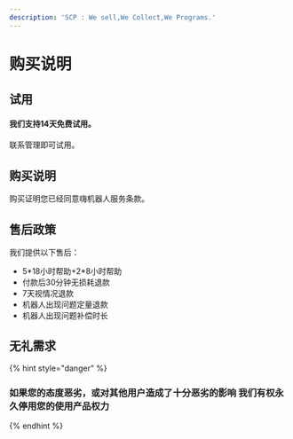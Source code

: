 ```yaml
---
description: 'SCP : We sell,We Collect,We Programs.'
---
```


# 购买说明

## 试用

#### 我们支持**14**天免费试用。

联系管理即可试用。

## 购买说明

 购买证明您已经同意嗨机器人服务条款。

## 售后政策

我们提供以下售后：

* 5\*18小时帮助+2\*8小时帮助
* 付款后30分钟无损耗退款
* 7天视情况退款
* 机器人出现问题定量退款
* 机器人出现问题补偿时长

## 无礼需求

{% hint style="danger" %}
### 如果您的态度恶劣，或对其他用户造成了十分恶劣的影响 我们有权永久停用您的使用产品权力
{% endhint %}

